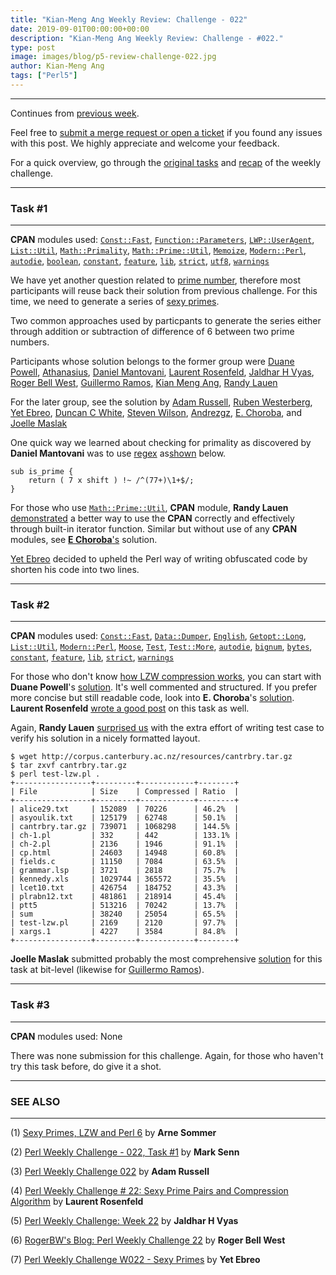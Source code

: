 ```yaml
---
title: "Kian-Meng Ang Weekly Review: Challenge - 022"
date: 2019-09-01T00:00:00+00:00
description: "Kian-Meng Ang Weekly Review: Challenge - #022."
type: post
image: images/blog/p5-review-challenge-022.jpg
author: Kian-Meng Ang
tags: ["Perl5"]
---
```

***
Continues from [previous week](/blog/review-challenge-021/).

Feel free to [submit a merge request or open a ticket](https://github.com/manwar/perlweeklychallenge) if you found any issues with this post. We highly appreciate and welcome your feedback.

For a quick overview, go through the [original tasks](/blog/perl-weekly-challenge-022/) and [recap](/blog/recap-challenge-022/) of the weekly challenge.

***
### Task #1
***

**CPAN** modules used: [`Const::Fast`](https://metacpan.org/pod/Const::Fast), [`Function::Parameters`](https://metacpan.org/pod/Function::Parameters), [`LWP::UserAgent`](https://metacpan.org/pod/LWP::UserAgent), [`List::Util`](https://metacpan.org/pod/List::Util), [`Math::Primality`](https://metacpan.org/pod/Math::Primality), [`Math::Prime::Util`](https://metacpan.org/pod/Math::Prime::Util), [`Memoize`](https://metacpan.org/pod/Memoize), [`Modern::Perl`](https://metacpan.org/pod/Modern::Perl), [`autodie`](https://metacpan.org/pod/autodie), [`boolean`](https://metacpan.org/pod/boolean), [`constant`](https://metacpan.org/pod/constant), [`feature`](https://metacpan.org/pod/feature), [`lib`](https://metacpan.org/pod/lib), [`strict`](https://metacpan.org/pod/strict), [`utf8`](https://metacpan.org/pod/utf8), [`warnings`](https://metacpan.org/pod/warnings)

We have yet another question related to [prime number](https://en.wikipedia.org/wiki/Prime_number), therefore most participants will reuse back their solution from previous challenge. For this time, we need to generate a series of [sexy primes](https://en.wikipedia.org/wiki/Sexy_prime).

Two common approaches used by particpants to generate the series either through addition or subtraction of difference of 6 between two prime numbers.

Participants whose solution belongs to the former group were [Duane Powell](https://github.com/manwar/perlweeklychallenge-club/blob/master/challenge-022/duane-powell/perl5/ch-1.pl), [Athanasius](https://github.com/manwar/perlweeklychallenge-club/blob/master/challenge-022/athanasius/perl5/ch-1.pl), [Daniel Mantovani](https://github.com/manwar/perlweeklychallenge-club/blob/master/challenge-022/daniel-mantovani/perl5/ch-1.pl), [Laurent Rosenfeld](https://github.com/manwar/perlweeklychallenge-club/blob/master/challenge-022/laurent-rosenfeld/perl5/ch-1.pl), [Jaldhar H Vyas](https://github.com/manwar/perlweeklychallenge-club/blob/master/challenge-022/jaldhar-h-vyas/perl5/ch-1.pl), [Roger Bell West](https://github.com/manwar/perlweeklychallenge-club/blob/master/challenge-022/roger-bell-west/perl5/ch-1.pl), [Guillermo Ramos](https://github.com/manwar/perlweeklychallenge-club/blob/master/challenge-022/guillermo-ramos/perl5/ch-1.pl), [Kian Meng Ang](https://github.com/manwar/perlweeklychallenge-club/blob/master/challenge-022/kian-meng-ang/perl5/ch-1.pl), [Randy Lauen](https://github.com/manwar/perlweeklychallenge-club/blob/master/challenge-022/randy-lauen/perl5/ch-1.pl)

For the later group, see the solution by [Adam Russell](https://github.com/manwar/perlweeklychallenge-club/blob/master/challenge-022/adam-russell/perl5/ch-1.pl), [Ruben Westerberg](https://github.com/manwar/perlweeklychallenge-club/blob/master/challenge-022/ruben-westerberg/perl5/ch-1.pl), [Yet Ebreo](https://github.com/manwar/perlweeklychallenge-club/blob/master/challenge-022/yet-ebreo/perl5/ch-1.pl), [Duncan C White](https://github.com/manwar/perlweeklychallenge-club/blob/master/challenge-022/duncan-c-white/perl5/ch-1.pl), [Steven Wilson](https://github.com/manwar/perlweeklychallenge-club/blob/master/challenge-022/steven-wilson/perl5/ch-1.pl), [Andrezgz](https://github.com/manwar/perlweeklychallenge-club/blob/master/challenge-022/andrezgz/perl5/ch-1.pl), [E. Choroba](https://github.com/manwar/perlweeklychallenge-club/blob/master/challenge-022/e-choroba/perl5/ch-1.pl), and [Joelle Maslak](https://github.com/manwar/perlweeklychallenge-club/blob/master/challenge-022/joelle-maslak/perl5/ch-1.pl)

One quick way we learned about checking for primality as discovered by **Daniel Mantovani** was to use [regex](https://iluxonchik.github.io/regular-expression-check-if-number-is-prime/) as[shown](https://github.com/manwar/perlweeklychallenge-club/blob/master/challenge-022/daniel-mantovani/perl5/ch-1.pl) below.

    sub is_prime {
        return ( 7 x shift ) !~ /^(77+)\1+$/;
    }

For those who use [`Math::Prime::Util`](https://metacpan.org/pod/Math::Prime::Util), **CPAN** module, **Randy Lauen** [demonstrated](https://github.com/manwar/perlweeklychallenge-club/blob/master/challenge-022/randy-lauen/perl5/ch-1.pl) a better way to use the **CPAN** correctly and effectively through built-in iterator function. Similar but without use of any **CPAN** modules, see [**E Choroba**'s](https://github.com/manwar/perlweeklychallenge-club/blob/master/challenge-022/e-choroba/perl5/ch-1.pl) solution.

[Yet Ebreo](https://github.com/manwar/perlweeklychallenge-club/blob/master/challenge-022/yet-ebreo/perl5/ch-1.pl) decided to upheld the Perl way of writing obfuscated code by shorten his code into two lines.

***
### Task #2
***

**CPAN** modules used: [`Const::Fast`](https://metacpan.org/pod/Const::Fast), [`Data::Dumper`](https://metacpan.org/pod/Data::Dumper), [`English`](https://metacpan.org/pod/English), [`Getopt::Long`](https://metacpan.org/pod/Getopt::Long), [`List::Util`](https://metacpan.org/pod/List::Util), [`Modern::Perl`](https://metacpan.org/pod/Modern::Perl), [`Moose`](https://metacpan.org/pod/Moose), [`Test`](https://metacpan.org/pod/Test), [`Test::More`](https://metacpan.org/pod/Test::More), [`autodie`](https://metacpan.org/pod/autodie), [`bignum`](https://metacpan.org/pod/bignum), [`bytes`](https://metacpan.org/pod/bytes), [`constant`](https://metacpan.org/pod/constant), [`feature`](https://metacpan.org/pod/feature), [`lib`](https://metacpan.org/pod/lib), [`strict`](https://metacpan.org/pod/strict), [`warnings`](https://metacpan.org/pod/warnings)

For those who don't know [how LZW compression works](https://en.wikipedia.org/wiki/Lempel%E2%80%93Ziv%E2%80%93Welch), you can start with **Duane Powell**'s [solution](https://github.com/manwar/perlweeklychallenge-club/blob/master/challenge-022/duane-powell/perl5/ch-2.pl). It's well commented and structured. If you prefer more concise but still readable code, look into **E. Choroba**'s [solution](https://github.com/manwar/perlweeklychallenge-club/blob/master/challenge-022/e-choroba/perl5/ch-2.pl). **Laurent Rosenfeld** [wrote a good post](http://blogs.perl.org/users/laurent_r/2019/08/perl-weekly-challenge-22-sexy-prime-pairs-and-compression-algorithm.html) on this task as well.

Again, **Randy Lauen** [surprised us](https://github.com/manwar/perlweeklychallenge-club/blob/master/challenge-022/randy-lauen/perl5/ch-2.pl) with the extra effort of writing test case to verify his solution in a nicely formatted layout.

    $ wget http://corpus.canterbury.ac.nz/resources/cantrbry.tar.gz
    $ tar zxvf cantrbry.tar.gz
    $ perl test-lzw.pl .
    +-----------------+---------+------------+--------+
    | File            | Size    | Compressed | Ratio  |
    +-----------------+---------+------------+--------+
    | alice29.txt     | 152089  | 70226      | 46.2%  |
    | asyoulik.txt    | 125179  | 62748      | 50.1%  |
    | cantrbry.tar.gz | 739071  | 1068298    | 144.5% |
    | ch-1.pl         | 332     | 442        | 133.1% |
    | ch-2.pl         | 2136    | 1946       | 91.1%  |
    | cp.html         | 24603   | 14948      | 60.8%  |
    | fields.c        | 11150   | 7084       | 63.5%  |
    | grammar.lsp     | 3721    | 2818       | 75.7%  |
    | kennedy.xls     | 1029744 | 365572     | 35.5%  |
    | lcet10.txt      | 426754  | 184752     | 43.3%  |
    | plrabn12.txt    | 481861  | 218914     | 45.4%  |
    | ptt5            | 513216  | 70242      | 13.7%  |
    | sum             | 38240   | 25054      | 65.5%  |
    | test-lzw.pl     | 2169    | 2120       | 97.7%  |
    | xargs.1         | 4227    | 3584       | 84.8%  |
    +-----------------+---------+------------+--------+

**Joelle Maslak** submitted probably the most comprehensive [solution](https://github.com/manwar/perlweeklychallenge-club/blob/master/challenge-022/joelle-maslak/perl5/ch-2.pl) for this task at bit-level (likewise for [Guillermo Ramos](https://github.com/manwar/perlweeklychallenge-club/blob/master/challenge-022/guillermo-ramos/perl5/ch-2.pl)).

***
### Task #3
***

**CPAN** modules used: None

There was none submission for this challenge. Again, for those who haven't try this task before, do give it a shot.

***
### SEE ALSO
***

(1) [Sexy Primes, LZW and Perl 6](https://perl6.eu/prime-lzw.html) by **Arne Sommer**

(2) [Perl Weekly Challenge - 022, Task #1](https://engineering.purdue.edu/~mark/pwc-022-1.pdf) by **Mark Senn**

(3) [Perl Weekly Challenge 022](https://adamcrussell.livejournal.com/7521.html) by **Adam Russell**

(4) [Perl Weekly Challenge # 22: Sexy Prime Pairs and Compression Algorithm](http://blogs.perl.org/users/laurent_r/2019/08/perl-weekly-challenge-22-sexy-prime-pairs-and-compression-algorithm.html) by **Laurent Rosenfeld**

(5) [Perl Weekly Challenge: Week 22](https://www.braincells.com/perl/2019/08/perl_weekly_challenge_week_22.html) by **Jaldhar H Vyas**

(6) [RogerBW's Blog: Perl Weekly Challenge 22](https://blog.firedrake.org/archive/2019/08/Perl_Weekly_Challenge_22.html) by **Roger Bell West**

(7) [Perl Weekly Challenge W022 - Sexy Primes](http://blogs.perl.org/users/yet_ebreo/2019/08/perl-weekly-challenge-w022.html) by **Yet Ebreo**
